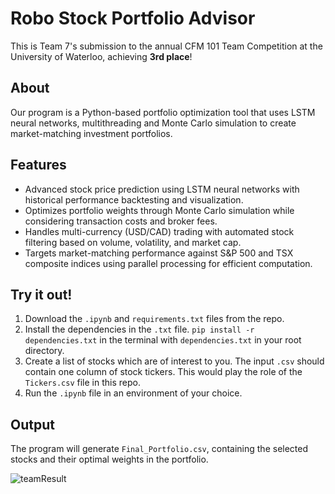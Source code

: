 # Robo Stock Portfolio Advisor

This is Team 7's submission to the annual CFM 101 Team Competition at the University of Waterloo, achieving **3rd place**!

## About

Our program is a Python-based portfolio optimization tool that uses LSTM neural networks, multithreading and Monte Carlo simulation to create market-matching investment portfolios.

## Features

* Advanced stock price prediction using LSTM neural networks with historical performance backtesting and visualization.
* Optimizes portfolio weights through Monte Carlo simulation while considering transaction costs and broker fees.
* Handles multi-currency (USD/CAD) trading with automated stock filtering based on volume, volatility, and market cap.
* Targets market-matching performance against S&P 500 and TSX composite indices using parallel processing for efficient computation.


## Try it out!

1. Download the `.ipynb` and `requirements.txt` files from the repo.
2. Install the dependencies in the `.txt` file.
`pip install -r dependencies.txt` in the terminal with `dependencies.txt` in your root directory.
3. Create a list of stocks which are of interest to you. The input `.csv` should contain one column of stock tickers. This would play the role of the `Tickers.csv` file in this repo.
4. Run the `.ipynb` file in an environment of your choice.

## Output

The program will generate `Final_Portfolio.csv`, containing the selected stocks and their optimal weights in the portfolio.

![teamResult](https://github.com/user-attachments/assets/e53a73c8-d94a-402d-b9c9-6ec3c725b343)
